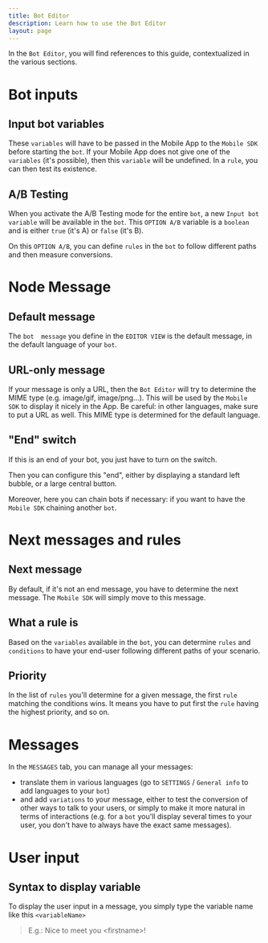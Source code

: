 ```yaml
---
title: Bot Editor
description: Learn how to use the Bot Editor
layout: page
---
```


In the `Bot Editor`, you will find references to this guide, contextualized in the various sections.

# <a name="botvars-ab"></a>Bot inputs

## Input bot variables
These `variables` will have to be passed in the Mobile App to the `Mobile SDK` before starting the `bot`.
If your Mobile App does not give one of the `variables` (it's possible), then this `variable` will be undefined. In a `rule`, you can then test its existence.

## A/B Testing
When you activate the A/B Testing mode for the entire `bot`, a new `Input bot variable` will be available in the `bot`.
This `OPTION A/B` variable is a `boolean` and is either `true` (it's A) or `false` (it's B).

On this `OPTION A/B`, you can define `rules` in the `bot` to follow different paths and then measure conversions.

# <a name="node-message"></a>Node Message

## Default message
The `bot  message` you define in the `EDITOR VIEW` is the default message, in the default language of your `bot`.

## URL-only message
If your message is only a URL, then the `Bot Editor` will try to determine the MIME type (e.g. image/gif, image/png...).
This will be used by the `Mobile SDK` to display it nicely in the App.
Be careful: in other languages, make sure to put a URL as well. This MIME type is determined for the default language.

## "End" switch
If this is an end of your bot, you just have to turn on the switch.

Then you can configure this "end", either by displaying a standard left bubble, or a large central button.

Moreover, here you can chain bots if necessary: if you want to have the `Mobile SDK` chaining another `bot`.

# <a name="next-messages-rules"></a>Next messages and rules

## Next message
By default, if it's not an end message, you have to determine the next message. The `Mobile SDK` will simply move to this message.

## What a rule is
Based on the `variables` available in the `bot`, you can determine `rules` and `conditions` to have your end-user following different paths of your scenario.

## Priority
In the list of `rules` you'll determine for a given message, the first `rule` matching the conditions wins. It means you have to put first the `rule` having the highest priority, and so on. 

# <a name="messages"></a>Messages
In the `MESSAGES` tab, you can manage all your messages:
* translate them in various languages (go to `SETTINGS` / `General info` to add languages to your `bot`)
* and add `variations` to your message, either to test the conversion of other ways to talk to your users, or simply to make it more natural in terms of interactions (e.g. for a `bot` you'll display several times to your user, you don't have to always have the exact same messages).

# <a name="user-input"></a>User input

## <a name="user-input-syntax"></a>Syntax to display variable
To display the user input in a message, you simply type the variable name like this `<variableName>`

> E.g.: Nice to meet you &lt;firstname&gt;!